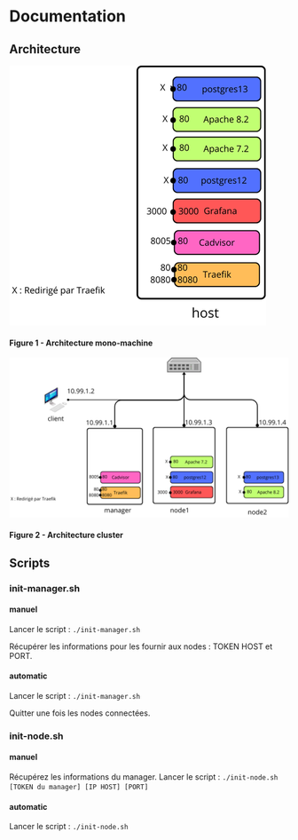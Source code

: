 # Documentation



## Architecture

![Figure 1 - Architecture mono-machine](schemas/schema_architecture_mono-machine.png)
#### Figure 1 - Architecture mono-machine


![Figure 2 - Architecture cluster](schemas/schemas_architecture_cluster.png)
#### Figure 2 - Architecture cluster

## Scripts

### init-manager.sh

#### manuel
Lancer le script : `./init-manager.sh` 

Récupérer les informations pour les fournir aux nodes : TOKEN HOST et PORT.

#### automatic

Lancer le script : `./init-manager.sh` 

Quitter une fois les nodes connectées.

### init-node.sh

#### manuel
Récupérez les informations du manager.
Lancer le script : `./init-node.sh [TOKEN du manager] [IP HOST] [PORT]`

#### automatic

Lancer le script : `./init-node.sh`